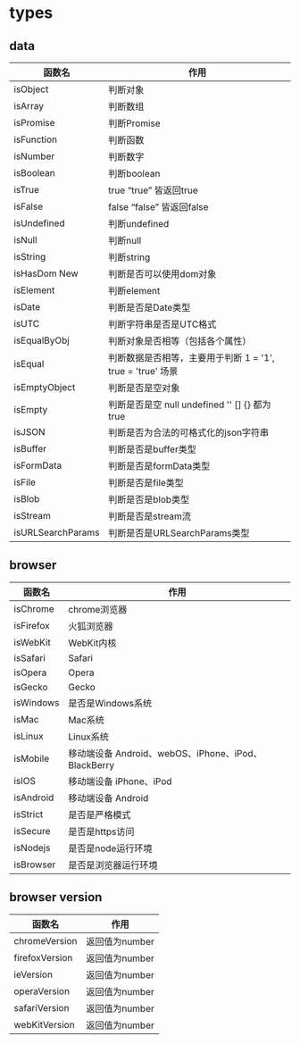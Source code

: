 # types

## data

| 函数名            | 作用                                                        |
| ----------------- | ----------------------------------------------------------- |
| isObject          | 判断对象                                                    |
| isArray           | 判断数组                                                    |
| isPromise         | 判断Promise                                                 |
| isFunction        | 判断函数                                                    |
| isNumber          | 判断数字                                                    |
| isBoolean         | 判断boolean                                                 |
| isTrue            | true “true” 皆返回true                                      |
| isFalse           | false “false” 皆返回false                                   |
| isUndefined       | 判断undefined                                               |
| isNull            | 判断null                                                    |
| isString          | 判断string                                                  |
| isHasDom <span class="new">New</span>         | 判断是否可以使用dom对象                                     |
| isElement         | 判断element                                                 |
| isDate            | 判断是否是Date类型                                          |
| isUTC             | 判断字符串是否是UTC格式                                     |
| isEqualByObj      | 判断对象是否相等（包括各个属性）                            |
| isEqual           | 判断数据是否相等，主要用于判断 1 = '1',  true = 'true' 场景 |
| isEmptyObject     | 判断是否是空对象                                            |
| isEmpty           | 判断是否是空 null undefined '' [] {} 都为true               |
| isJSON            | 判断是否为合法的可格式化的json字符串                        |
| isBuffer          | 判断是否是buffer类型                                        |
| isFormData        | 判断是否是formData类型                                      |
| isFile            | 判断是否是file类型                                          |
| isBlob            | 判断是否是blob类型                                          |
| isStream          | 判断是否是stream流                                          |
| isURLSearchParams | 判断是否是URLSearchParams类型                               |

## browser

| 函数名    | 作用                                                |
| --------- | --------------------------------------------------- |
| isChrome  | chrome浏览器                                        |
| isFirefox | 火狐浏览器                                          |
| isWebKit  | WebKit内核                                          |
| isSafari  | Safari                                              |
| isOpera   | Opera                                               |
| isGecko   | Gecko                                               |
| isWindows | 是否是Windows系统                                   |
| isMac     | Mac系统                                             |
| isLinux   | Linux系统                                           |
| isMobile  | 移动端设备 Android、webOS、iPhone、iPod、BlackBerry |
| isIOS     | 移动端设备 iPhone、iPod                             |
| isAndroid | 移动端设备 Android                                  |
| isStrict  | 是否是严格模式                                      |
| isSecure  | 是否是https访问                                     |
| isNodejs  | 是否是node运行环境                                  |
| isBrowser | 是否是浏览器运行环境                                |

## browser version

| 函数名         | 作用           |
| -------------- | -------------- |
| chromeVersion  | 返回值为number |
| firefoxVersion | 返回值为number |
| ieVersion      | 返回值为number |
| operaVersion   | 返回值为number |
| safariVersion  | 返回值为number |
| webKitVersion  | 返回值为number |
